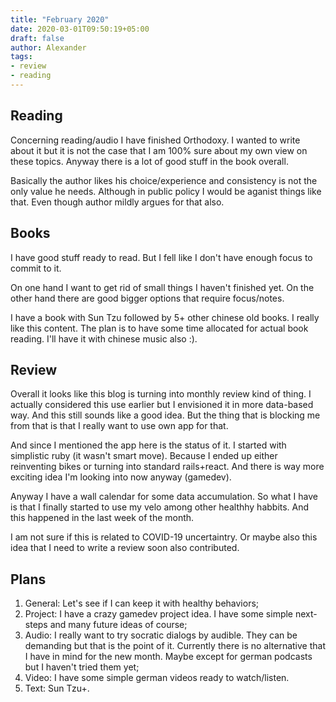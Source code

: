 ```yaml
---
title: "February 2020"
date: 2020-03-01T09:50:19+05:00
draft: false
author: Alexander
tags:
- review
- reading
---
```


## Reading

Concerning reading/audio I have finished Orthodoxy.
I wanted to write about it but it is not the case
that I am 100% sure about my own view on these topics.
Anyway there is a lot of good stuff in the book overall.

Basically the author likes his choice/experience and consistency is not the only value he needs.
Although in public policy I would be aganist things like that.
Even though author mildly argues for that also.

## Books

I have good stuff ready to read.
But I fell like I don't have enough focus to commit to it.

On one hand I want to get rid of small things I haven't finished yet.
On the other hand there are good bigger options that require focus/notes.

I have a book with Sun Tzu followed by 5+ other chinese old books.
I really like this content.
The plan is to have some time allocated for actual book reading.
I'll have it with chinese music also :).

## Review

Overall it looks like this blog is turning into monthly review kind of thing.
I actually considered this use earlier but I envisioned it in more data-based way.
And this still sounds like a good idea.
But the thing that is blocking me from that is that I really want to use own app for that.

And since I mentioned the app here is the status of it.
I started with simplistic ruby (it wasn't smart move).
Because I ended up either reinventing bikes or turning into standard rails+react.
And there is way more exciting idea I'm looking into now anyway (gamedev).

Anyway I have a wall calendar for some data accumulation.
So what I have is that I finally started to use my velo among other healthhy habbits.
And this happened in the last week of the month.

I am not sure if this is related to COVID-19 uncertaintry.
Or maybe also this idea that I need to write a review soon also contributed.

## Plans

1. General: Let's see if I can keep it with healthy behaviors;
1. Project: I have a crazy gamedev project idea. I have some simple next-steps and many future ideas of course;
1. Audio: I really want to try socratic dialogs by audible. They can be demanding but that is the point of it.
   Currently there is no alternative that I have in mind for the new month.
   Maybe except for german podcasts but I haven't tried them yet;
1. Video: I have some simple german videos ready to watch/listen.
1. Text: Sun Tzu+.
